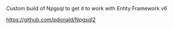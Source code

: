 Custom build of Npgsql to get it to work with Entity Framework v6

https://github.com/pdonald/Npgsql2
